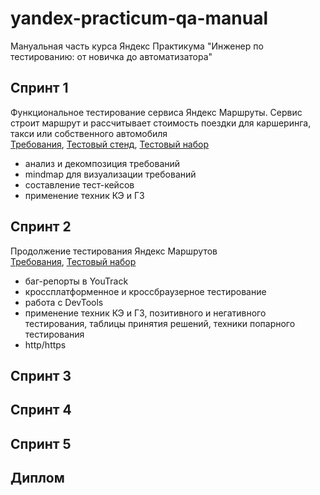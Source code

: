 # yandex-practicum-qa-manual
Мануальная часть курса Яндекс Практикума "Инженер по тестированию: от новичка до автоматизатора"<br/>
## Спринт 1
Функциональное тестирование сервиса Яндекс Маршруты. Сервис строит маршрут и рассчитывает стоимость поездки для каршеринга, такси или собственного автомобиля<br/>
[Требования](https://docs.google.com/document/d/1tIs3KqK79vGR60EoGiDKLavvgsj0cjjrdSRK3AFdY6g/edit?usp=sharing), [Тестовый стенд](https://qa-routes.praktikum-services.ru/), [Тестовый набор](https://docs.google.com/spreadsheets/d/1vUuNUyvECiZnBsQOvky80P60wTMM4lOocjp7UtdW4Yc/edit?usp=sharing)<br/>
* анализ и декомпозиция требований
* mindmap для визуализации требований
* составление тест-кейсов
* применение техник КЭ и ГЗ<br/>
## Спринт 2
Продолжение тестирования Яндекс Маршрутов<br/>
[Требования](https://praktikum.notion.site/74dd6e68fda34387ac4d43137a601c6e), [Тестовый набор](https://docs.google.com/spreadsheets/d/1aq4q6NeOtpziNE6z4_5asxSxJ_6taHT0DiAKWbEN1Vk/edit?usp=sharing)<br/>
* баг-репорты в YouTrack
* кроссплатформенное и кроссбраузерное тестирование
* работа с DevTools
* применение техник КЭ и ГЗ, позитивного и негативного тестирования, таблицы принятия решений, техники попарного тестирования
* http/https<br/>
## Спринт 3

## Спринт 4

## Спринт 5

## Диплом
